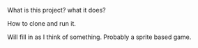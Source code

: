What is this project?
what it does?

How to clone and run it.


Will fill in as I think of something. Probably a sprite based game.
